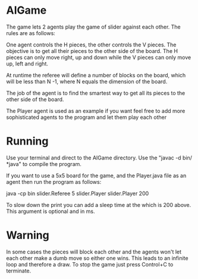 # AIGame

The game lets 2 agents play the game of slider against each other. The rules are as follows:

One agent controls the H pieces, the other controls the V pieces.
The objective is to get all their pieces to the other side of the board.
The H pieces can only move right, up and down while the V pieces can only move up, left and right.

At runtime the referee will define a number of blocks on the board, which will be less than N -1, where
N equals the dimension of the board.

The job of the agent is to find the smartest way to get all its pieces to the other side of the board.

The Player agent is used as an example if you want feel free to add more sophisticated agents to the program and
let them play each other

# Running
Use your terminal and direct to the AIGame directory.
Use the "javac -d bin/ *java" to compile the program.

If you want to use a 5x5 board for the game, and the Player.java file as an agent then run the program as follows:

java -cp bin slider.Referee 5 slider.Player slider.Player 200

To slow down the print you can add a sleep time at the which is 200 above. This argument is optional and in ms.


# Warning
In some cases the pieces will block each other and the agents won't let each other make a dumb move so
either one wins. This leads to an infinite loop and therefore a draw. To stop the game just press Control+C to terminate.
